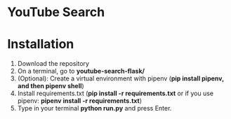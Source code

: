# YouTube Search

# Installation

1. Download the repository
2. On a terminal, go to **youtube-search-flask/**
3. (Optional): Create a virtual environment with pipenv (**pip install pipenv, and then pipenv shell**)
4. Install requirements.txt (**pip install -r requirements.txt** or if you use pipenv: **pipenv install -r requirements.txt**)
5. Type in your terminal **python run.py** and press Enter.
